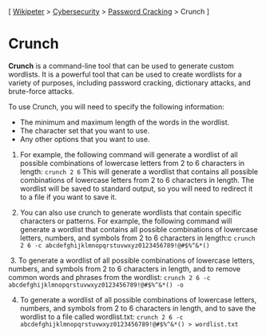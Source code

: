 \[ [Wikipeter](../../../README.md) > [Cybersecurity](../cybersecurity.md)  > [Password Cracking](password-cracking.md) > Crunch \]

# Crunch

**Crunch** is a command-line tool that can be used to generate custom wordlists. It is a powerful tool that can be used to create wordlists for a variety of purposes, including password cracking, dictionary attacks, and brute-force attacks.

To use Crunch, you will need to specify the following information:
- The minimum and maximum length of the words in the wordlist.
- The character set that you want to use.
- Any other options that you want to use.

1. For example, the following command will generate a wordlist of all possible combinations of lowercase letters from 2 to 6 characters in length:
	`crunch 2 6`
	This will generate a wordlist that contains all possible combinations of lowercase letters from 2 to 6 characters in length. The wordlist will be saved to standard output, so you will need to redirect it to a file if you want to save it.

2. You can also use crunch to generate wordlists that contain specific characters or patterns. For example, the following command will generate a wordlist that contains all possible combinations of lowercase letters, numbers, and symbols from 2 to 6 characters in length:c
	`crunch 2 6 -c abcdefghijklmnopqrstuvwxyz0123456789!@#$%^&*()`

 3. To generate a wordlist of all possible combinations of lowercase letters, numbers, and symbols from 2 to 6 characters in length, and to remove common words and phrases from the wordlist:
	`crunch 2 6 -c abcdefghijklmnopqrstuvwxyz0123456789!@#$%^&*() -o`

4. To generate a wordlist of all possible combinations of lowercase letters, numbers, and symbols from 2 to 6 characters in length, and to save the wordlist to a file called wordlist.txt:
	`crunch 2 6 -c abcdefghijklmnopqrstuvwxyz0123456789!@#$%^&*() > wordlist.txt`
